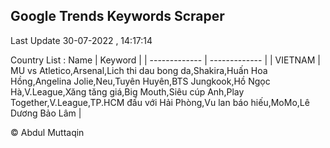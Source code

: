 

## Google Trends Keywords Scraper 
 
Last Update 30-07-2022 , 14:17:14

Country List :
 Name  | Keyword |
| ------------- | ------------- |
| VIETNAM | MU vs Atletico,Arsenal,Lich thi dau bong da,Shakira,Huấn Hoa Hồng,Angelina Jolie,Neu,Tuyên Huyên,BTS Jungkook,Hồ Ngọc Hà,V.League,Xăng tăng giá,Big Mouth,Siêu cúp Anh,Play Together,V.League,TP.HCM đấu với Hải Phòng,Vu lan báo hiếu,MoMo,Lê Dương Bảo Lâm |



© Abdul Muttaqin 
